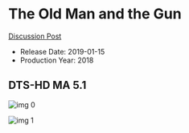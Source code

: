 # The Old Man and the Gun

[Discussion Post](https://www.avsforum.com/threads/bass-eq-for-filtered-movies.2995212/post-57520756)

* Release Date: 2019-01-15
* Production Year: 2018

## DTS-HD MA 5.1

![img 0](https://i.imgur.com/rYUdkZJ.jpg)

![img 1](https://i.imgur.com/KK4YHbb.jpg)

